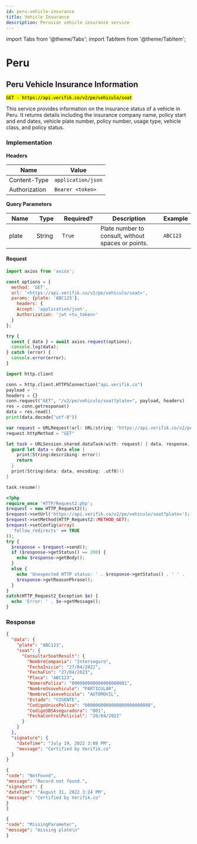 ```yaml
---
id: peru-vehicle-insurance
title: Vehicle Insurance
description: Peruvian vehicle insurance service
---
```


import Tabs from '@theme/Tabs';
import TabItem from '@theme/TabItem';

# Peru

## Peru Vehicle Insurance Information

<mark >`GET - https://api.verifik.co/v2/pe/vehiculo/soat`</mark>

This service provides information on the insurance status of a vehicle in Peru. It returns details including the insurance company name, policy start and end dates, vehicle plate number, policy number, usage type, vehicle class, and policy status.

### Implementation

**Headers**

| Name          | Value              |
| ------------- | ------------------ |
| Content-Type  | `application/json` |
| Authorization | `Bearer <token>`   |

**Query Parameters**

<table><thead><tr><th width="95">Name</th><th width="79">Type</th><th width="114">Required?</th><th width="332">Description</th><th>Example</th></tr></thead><tbody><tr><td>plate</td><td>String</td><td><code>True</code></td><td>Plate number to consult, without spaces or points.</td><td><code>ABC123</code></td></tr></tbody></table>

#### Request

<Tabs>
<TabItem value="javascript" label="JavaScript">

```javascript
import axios from 'axios';

const options = {
  method: 'GET',
  url: '<https://api.verifik.co/v2/pe/vehiculo/soat>',
  params: {plate: 'ABC123'},
    headers: {
    Accept: 'application/json',
    Authorization: 'jwt <tu_token>'
  }
};

try {
  const { data } = await axios.request(options);
  console.log(data);
} catch (error) {
  console.error(error);
}
```

</TabItem>
<TabItem value="python" label="Python">

```python
import http.client

conn = http.client.HTTPSConnection("api.verifik.co")
payload = ''
headers = {}
conn.request("GET", "/v2/pe/vehiculo/soat?plate=", payload, headers)
res = conn.getresponse()
data = res.read()
print(data.decode("utf-8"))
```

</TabItem>
<TabItem value="swift" label="Swift">

```swift
var request = URLRequest(url: URL(string: "https://api.verifik.co/v2/pe/vehiculo/soat?plate=")!,timeoutInterval: Double.infinity)
request.httpMethod = "GET"

let task = URLSession.shared.dataTask(with: request) { data, response, error in 
  guard let data = data else {
    print(String(describing: error))
    return
  }
  print(String(data: data, encoding: .utf8)!)
}

task.resume()
```

</TabItem>
<TabItem value="php" label="PHP">

```php
<?php
require_once 'HTTP/Request2.php';
$request = new HTTP_Request2();
$request->setUrl('https://api.verifik.co/v2/pe/vehiculo/soat?plate=');
$request->setMethod(HTTP_Request2::METHOD_GET);
$request->setConfig(array(
  'follow_redirects' => TRUE
));
try {
  $response = $request->send();
  if ($response->getStatus() == 200) {
    echo $response->getBody();
  }
  else {
    echo 'Unexpected HTTP status: ' . $response->getStatus() . ' ' .
    $response->getReasonPhrase();
  }
}
catch(HTTP_Request2_Exception $e) {
  echo 'Error: ' . $e->getMessage();
}
```

</TabItem>
</Tabs>

### **Response**

<Tabs>
<TabItem value="200" label="200">

```json
{
  "data": {
    "plate": "ABC123",
    "soat": {
      "ConsultarSoatResult": {
        "NombreCompania": "Interseguro",
        "FechaInicio": "27/04/2022",
        "FechaFin": "27/04/2023",
        "Placa": "ABC123",
        "NúmeroPoliza": "000000000000000000001",
        "NombreUsovehiculo": "PARTICULAR",
        "NombreClasevehiculo": "AUTOMOVIL",
        "Estado": "VIGENTE",
        "CodigoUnicoPoliza": "0000000000000000000000008",
        "CodigoSBSAseguradora": "001",
        "FechaControlPolicial": "26/04/2022"
      }
    }
  },
  "signature": {
    "dateTime": "July 19, 2022 3:08 PM",
    "message": "Certified by Verifik.co"
  }
}
```

</TabItem>
<TabItem value="404" label="404">

```json
{
"code": "NotFound",
"message": "Record not found.",
"signature": {
"dateTime": "August 31, 2022 3:24 PM",
"message": "Certified by Verifik.co"
}
}
```

</TabItem>
<TabItem value="409" label="409">

```json
{
"code": "MissingParameter",
"message": "missing plate\n"
}
```

</TabItem>
</Tabs>
